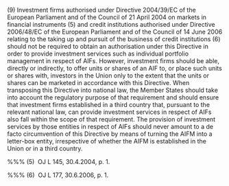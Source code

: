 (9) Investment firms authorised under Directive 2004/39/EC of the European Parliament and of the Council of 21 April 2004 on markets in financial instruments (5) and credit institutions authorised under Directive 2006/48/EC of the European Parliament and of the Council of 14 June 2006 relating to the taking up and pursuit of the business of credit institutions (6) should not be required to obtain an authorisation under this Directive in order to provide investment services such as individual portfolio management in respect of AIFs. However, investment firms should be able, directly or indirectly, to offer units or shares of an AIF to, or place such units or shares with, investors in the Union only to the extent that the units or shares can be marketed in accordance with this Directive. When transposing this Directive into national law, the Member States should take into account the regulatory purpose of that requirement and should ensure that investment firms established in a third country that, pursuant to the relevant national law, can provide investment services in respect of AIFs also fall within the scope of that requirement. The provision of investment services by those entities in respect of AIFs should never amount to a de facto circumvention of this Directive by means of turning the AIFM into a letter-box entity, irrespective of whether the AIFM is established in the Union or in a third country.

%%% (5)  OJ L 145, 30.4.2004, p. 1.

%%% (6)  OJ L 177, 30.6.2006, p. 1.